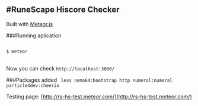 #RuneScape Hiscore Checker
---
Built with [Meteor.js](https://www.meteor.com)

###Running aplication
<pre>
<code>
$ meteor
</code>
</pre>

Now you can check <code>http://localhost:3000/</code>

###Packages added
<code>
less
nemo64:bootstrap
http
numeral:numeral
particle4dev:cheerio
</code>

Testing page: [http://rs-hs-test.meteor.com/](http://rs-hs-test.meteor.com/)
